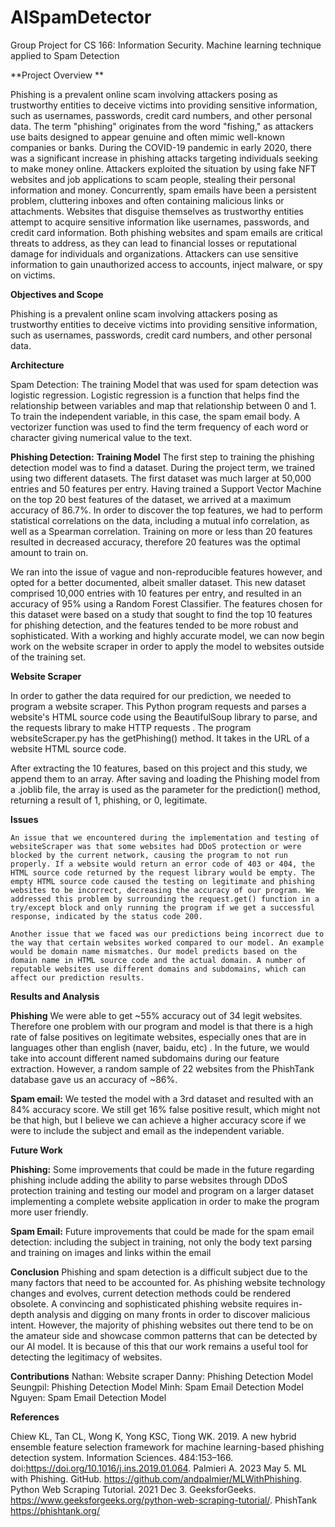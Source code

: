 # AISpamDetector
Group Project for CS 166: Information Security. Machine learning technique applied to Spam Detection

**Project Overview **

Phishing is a prevalent online scam involving attackers posing as trustworthy entities to deceive victims into providing sensitive information, such as usernames, passwords, credit card numbers, and other personal data. The term "phishing" originates from the word "fishing," as attackers use baits designed to appear genuine and often mimic well-known companies or banks.
During the COVID-19 pandemic in early 2020, there was a significant increase in phishing attacks targeting individuals seeking to make money online. Attackers exploited the situation by using fake NFT websites and job applications to scam people, stealing their personal information and money. 
Concurrently, spam emails have been a persistent problem, cluttering inboxes and often containing malicious links or attachments. Websites that disguise themselves as trustworthy entities attempt to acquire sensitive information like usernames, passwords, and credit card information. Both phishing websites and spam emails are critical threats to address, as they can lead to financial losses or reputational damage for individuals and organizations. Attackers can use sensitive information to gain unauthorized access to accounts, inject malware, or spy on victims.

**Objectives and Scope**

Phishing is a prevalent online scam involving attackers posing as trustworthy entities to deceive victims into providing sensitive information, such as usernames, passwords, credit card numbers, and other personal data.

**Architecture**

Spam Detection:
The training Model that was used for spam detection was logistic regression. Logistic regression is a function that helps find the relationship between variables and map that relationship between 0 and 1. To train the independent variable, in this case, the spam email body. A vectorizer function was used to find the term frequency of each word or character giving numerical value to the text. 


**Phishing Detection:**
**Training Model**
The first step to training the phishing detection model was to find a dataset. During the project term, we trained using two different datasets. The first dataset was much larger at 50,000 entries and 50 features per entry. Having trained a Support Vector Machine on the top 20 best features of the dataset, we arrived at a maximum accuracy of 86.7%. In order to discover the top features, we had to perform statistical correlations on the data, including a mutual info correlation, as well as a Spearman correlation. Training on more or less than 20 features resulted in decreased accuracy, therefore 20 features was the optimal amount to train on.

We ran into the issue of vague and non-reproducible features however, and opted for a better documented, albeit smaller dataset. This new dataset comprised 10,000 entries with 10 features per entry, and resulted in an accuracy of 95% using a Random Forest Classifier. The features chosen for this dataset were based on a study that sought to find the top 10 features for phishing detection, and the features tended to be more robust and sophisticated. With a working and highly accurate model, we can now begin work on the website scraper in order to apply the model to websites outside of the training set.

**Website Scraper**

In order to gather the data required for our prediction, we needed to program a website scraper. This Python program requests and parses a website's HTML source code using the BeautifulSoup library to parse, and the requests library to make HTTP requests . The program websiteScraper.py has the getPhishing() method. It takes in the URL of a website HTML source code.



After extracting the 10 features, based on this project and this study, we append them to an array. After saving and loading the Phishing model from a .joblib file, the array is used as the parameter for the prediction() method, returning a result of 1, phishing, or 0, legitimate.








**Issues**


	An issue that we encountered during the implementation and testing of websiteScraper was that some websites had DDoS protection or were blocked by the current network, causing the program to not run properly. If a website would return an error code of 403 or 404, the HTML source code returned by the request library would be empty. The empty HTML source code caused the testing on legitimate and phishing websites to be incorrect, decreasing the accuracy of our program. We addressed this problem by surrounding the request.get() function in a try/except block and only running the program if we get a successful response, indicated by the status code 200.

	Another issue that we faced was our predictions being incorrect due to the way that certain websites worked compared to our model. An example would be domain name mismatches. Our model predicts based on the domain name in HTML source code and the actual domain. A number of reputable websites use different domains and subdomains, which can affect our prediction results.

**Results and Analysis**

**Phishing**
	We were able to get ~55% accuracy out of 34 legit websites. Therefore one problem with our program and model is that there is a high rate of false positives on legitimate websites, especially ones that are in languages other than english (naver, baidu, etc) . In the future, we would take into account different named subdomains during our feature extraction. However, a random sample of 22 websites from the PhishTank database gave us an accuracy of ~86%. 


**Spam email:**
We tested the model with a 3rd dataset and resulted with an 84% accuracy score.  We still get 16% false positive result, which might not be that high, but I believe we can achieve a higher accuracy score if we were to include the subject and email as the independent variable. 


**Future Work**

**Phishing:**
Some improvements that could be made in the future regarding phishing include
adding the ability to parse websites through DDoS protection
training and testing our model and program on a larger dataset
implementing a complete website application in order to make the program more user friendly.

**Spam Email:**
Future improvements that could be made for the spam email detection:
including the subject in training, not only the body text
parsing and training on images and links within the email


**Conclusion**
Phishing and spam detection is a difficult subject due to the many factors that need to be accounted for. As phishing website technology changes and evolves, current detection methods could be rendered obsolete. A convincing and sophisticated phishing website requires in-depth analysis and digging on many fronts in order to discover malicious intent. However, the majority of phishing websites out there tend to be on the amateur side and showcase common patterns that can be detected by our AI model. It is because of this that our work remains a useful tool for detecting the legitimacy of websites.


**Contributions**
Nathan: Website scraper
Danny: Phishing Detection Model
Seungpil: Phishing Detection Model
Minh: Spam Email Detection Model
Nguyen: Spam Email Detection Model


**References**

Chiew KL, Tan CL, Wong K, Yong KSC, Tiong WK. 2019. A new hybrid ensemble feature selection framework for machine learning-based phishing detection system. Information Sciences. 484:153–166. doi:https://doi.org/10.1016/j.ins.2019.01.064.
Palmieri A. 2023 May 5. ML with Phishing. GitHub. https://github.com/andpalmier/MLWithPhishing.
Python Web Scraping Tutorial. 2021 Dec 3. GeeksforGeeks. https://www.geeksforgeeks.org/python-web-scraping-tutorial/.
PhishTank https://phishtank.org/

